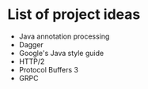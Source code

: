 # List of project ideas
- Java annotation processing
- Dagger
- Google's Java style guide
- HTTP/2
- Protocol Buffers 3
- GRPC
